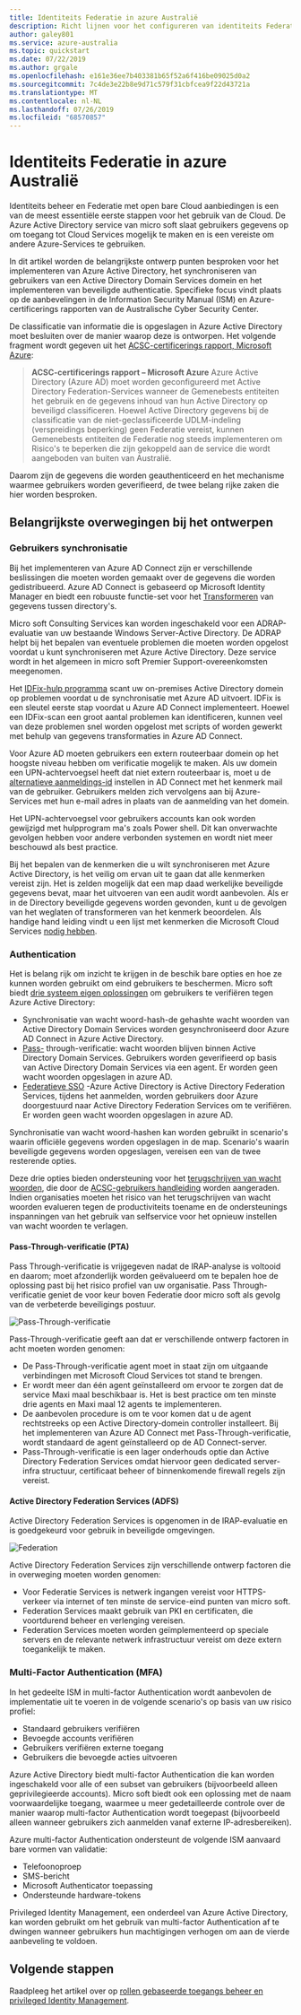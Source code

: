 ```yaml
---
title: Identiteits Federatie in azure Australië
description: Richt lijnen voor het configureren van identiteits Federatie binnen de Australische regio's om te voldoen aan de specifieke vereisten van het beleid voor de Australische overheid, voor schriften en wetgeving.
author: galey801
ms.service: azure-australia
ms.topic: quickstart
ms.date: 07/22/2019
ms.author: grgale
ms.openlocfilehash: e161e36ee7b403381b65f52a6f416be09025d0a2
ms.sourcegitcommit: 7c4de3e22b8e9d71c579f31cbfcea9f22d43721a
ms.translationtype: MT
ms.contentlocale: nl-NL
ms.lasthandoff: 07/26/2019
ms.locfileid: "68570857"
---
```

# <a name="identity-federation-in-azure-australia"></a>Identiteits Federatie in azure Australië

Identiteits beheer en Federatie met open bare Cloud aanbiedingen is een van de meest essentiële eerste stappen voor het gebruik van de Cloud. De Azure Active Directory service van micro soft slaat gebruikers gegevens op om toegang tot Cloud Services mogelijk te maken en is een vereiste om andere Azure-Services te gebruiken.

In dit artikel worden de belangrijkste ontwerp punten besproken voor het implementeren van Azure Active Directory, het synchroniseren van gebruikers van een Active Directory Domain Services domein en het implementeren van beveiligde authenticatie. Specifieke focus vindt plaats op de aanbevelingen in de Information Security Manual (ISM) en Azure-certificerings rapporten van de Australische Cyber Security Center.

De classificatie van informatie die is opgeslagen in Azure Active Directory moet besluiten over de manier waarop deze is ontworpen. Het volgende fragment wordt gegeven uit het [ACSC-certificerings rapport, Microsoft Azure](https://aka.ms/au-irap):

>**ACSC-certificerings rapport – Microsoft Azure** Azure Active Directory (Azure AD) moet worden geconfigureerd met Active Directory Federation-Services wanneer de Gemenebests entiteiten het gebruik en de gegevens inhoud van hun Active Directory op beveiligd classificeren. Hoewel Active Directory gegevens bij de classificatie van de niet-geclassificeerde UDLM-indeling (verspreidings beperking) geen Federatie vereist, kunnen Gemenebests entiteiten de Federatie nog steeds implementeren om Risico's te beperken die zijn gekoppeld aan de service die wordt aangeboden van buiten van Australië.

Daarom zijn de gegevens die worden geauthenticeerd en het mechanisme waarmee gebruikers worden geverifieerd, de twee belang rijke zaken die hier worden besproken.

## <a name="key-design-considerations"></a>Belangrijkste overwegingen bij het ontwerpen

### <a name="user-synchronisation"></a>Gebruikers synchronisatie

Bij het implementeren van Azure AD Connect zijn er verschillende beslissingen die moeten worden gemaakt over de gegevens die worden gedistribueerd. Azure AD Connect is gebaseerd op Microsoft Identity Manager en biedt een robuuste functie-set voor het [Transformeren](https://docs.microsoft.com/azure/active-directory/hybrid/how-to-connect-sync-best-practices-changing-default-configuration) van gegevens tussen directory's.

Micro soft Consulting Services kan worden ingeschakeld voor een ADRAP-evaluatie van uw bestaande Windows Server-Active Directory. De ADRAP helpt bij het bepalen van eventuele problemen die moeten worden opgelost voordat u kunt synchroniseren met Azure Active Directory. Deze service wordt in het algemeen in micro soft Premier Support-overeenkomsten meegenomen.

Het [IDFix-hulp programma](https://docs.microsoft.com/office365/enterprise/install-and-run-idfix) scant uw on-premises Active Directory domein op problemen voordat u de synchronisatie met Azure AD uitvoert. IDFix is een sleutel eerste stap voordat u Azure AD Connect implementeert. Hoewel een IDFix-scan een groot aantal problemen kan identificeren, kunnen veel van deze problemen snel worden opgelost met scripts of worden gewerkt met behulp van gegevens transformaties in Azure AD Connect.

Voor Azure AD moeten gebruikers een extern routeerbaar domein op het hoogste niveau hebben om verificatie mogelijk te maken. Als uw domein een UPN-achtervoegsel heeft dat niet extern routeerbaar is, moet u de [alternatieve aanmeldings-id](https://docs.microsoft.com/azure/active-directory/hybrid/plan-connect-userprincipalname) instellen in AD Connect met het kenmerk mail van de gebruiker. Gebruikers melden zich vervolgens aan bij Azure-Services met hun e-mail adres in plaats van de aanmelding van het domein.

Het UPN-achtervoegsel voor gebruikers accounts kan ook worden gewijzigd met hulpprogram ma's zoals Power shell. Dit kan onverwachte gevolgen hebben voor andere verbonden systemen en wordt niet meer beschouwd als best practice.

Bij het bepalen van de kenmerken die u wilt synchroniseren met Azure Active Directory, is het veilig om ervan uit te gaan dat alle kenmerken vereist zijn. Het is zelden mogelijk dat een map daad werkelijke beveiligde gegevens bevat, maar het uitvoeren van een audit wordt aanbevolen. Als er in de Directory beveiligde gegevens worden gevonden, kunt u de gevolgen van het weglaten of transformeren van het kenmerk beoordelen. Als handige hand leiding vindt u een lijst met kenmerken die Microsoft Cloud Services [nodig hebben](https://docs.microsoft.com/azure/active-directory/hybrid/reference-connect-sync-attributes-synchronized).

### <a name="authentication"></a>Authentication

Het is belang rijk om inzicht te krijgen in de beschik bare opties en hoe ze kunnen worden gebruikt om eind gebruikers te beschermen.
Micro soft biedt [drie systeem eigen oplossingen](https://docs.microsoft.com/azure/active-directory/hybrid/plan-connect-user-signin) om gebruikers te verifiëren tegen Azure Active Directory:

* Synchronisatie van wacht woord-hash-de gehashte wacht woorden van Active Directory Domain Services worden gesynchroniseerd door Azure AD Connect in Azure Active Directory.
* [Pass-](https://docs.microsoft.com/azure/active-directory/hybrid/how-to-connect-pta) through-verificatie: wacht woorden blijven binnen Active Directory Domain Services. Gebruikers worden geverifieerd op basis van Active Directory Domain Services via een agent. Er worden geen wacht woorden opgeslagen in azure AD.
* [Federatieve SSO](https://docs.microsoft.com/azure/active-directory/hybrid/how-to-connect-fed-whatis) -Azure Active Directory is Active Directory Federation Services, tijdens het aanmelden, worden gebruikers door Azure doorgestuurd naar Active Directory Federation Services om te verifiëren. Er worden geen wacht woorden opgeslagen in azure AD.

Synchronisatie van wacht woord-hashen kan worden gebruikt in scenario's waarin officiële gegevens worden opgeslagen in de map. Scenario's waarin beveiligde gegevens worden opgeslagen, vereisen een van de twee resterende opties.

Deze drie opties bieden ondersteuning voor het [terugschrijven van wacht woorden](https://docs.microsoft.com/azure/active-directory/authentication/concept-sspr-writeback), die door de [ACSC-gebruikers handleiding](https://aka.ms/au-irap) worden aangeraden. Indien organisaties moeten het risico van het terugschrijven van wacht woorden evalueren tegen de productiviteits toename en de ondersteunings inspanningen van het gebruik van selfservice voor het opnieuw instellen van wacht woorden te verlagen.

#### <a name="pass-through-authentication-pta"></a>Pass-Through-verificatie (PTA)

Pass Through-verificatie is vrijgegeven nadat de IRAP-analyse is voltooid en daarom; moet afzonderlijk worden geëvalueerd om te bepalen hoe de oplossing past bij het risico profiel van uw organisatie. Pass Through-verificatie geniet de voor keur boven Federatie door micro soft als gevolg van de verbeterde beveiligings postuur.

![Pass-Through-verificatie](media/pta1.png)

Pass-Through-verificatie geeft aan dat er verschillende ontwerp factoren in acht moeten worden genomen:

* De Pass-Through-verificatie agent moet in staat zijn om uitgaande verbindingen met Microsoft Cloud Services tot stand te brengen.
* Er wordt meer dan één agent geïnstalleerd om ervoor te zorgen dat de service Maxi maal beschikbaar is. Het is best practice om ten minste drie agents en Maxi maal 12 agents te implementeren.
* De aanbevolen procedure is om te voor komen dat u de agent rechtstreeks op een Active Directory-domein controller installeert. Bij het implementeren van Azure AD Connect met Pass-Through-verificatie, wordt standaard de agent geïnstalleerd op de AD Connect-server.
* Pass-Through-verificatie is een lager onderhouds optie dan Active Directory Federation Services omdat hiervoor geen dedicated server-infra structuur, certificaat beheer of binnenkomende firewall regels zijn vereist.

#### <a name="active-directory-federation-services-adfs"></a>Active Directory Federation Services (ADFS)

Active Directory Federation Services is opgenomen in de IRAP-evaluatie en is goedgekeurd voor gebruik in beveiligde omgevingen.

![Federation](media/federated-identity.png)

Active Directory Federation Services zijn verschillende ontwerp factoren die in overweging moeten worden genomen:

* Voor Federatie Services is netwerk ingangen vereist voor HTTPS-verkeer via internet of ten minste de service-eind punten van micro soft.
* Federation Services maakt gebruik van PKI en certificaten, die voortdurend beheer en verlenging vereisen.
* Federation Services moeten worden geïmplementeerd op speciale servers en de relevante netwerk infrastructuur vereist om deze extern toegankelijk te maken.

### <a name="multi-factor-authentication-mfa"></a>Multi-Factor Authentication (MFA)

In het gedeelte ISM in multi-factor Authentication wordt aanbevolen de implementatie uit te voeren in de volgende scenario's op basis van uw risico profiel:

* Standaard gebruikers verifiëren
* Bevoegde accounts verifiëren
* Gebruikers verifiëren externe toegang
* Gebruikers die bevoegde acties uitvoeren

Azure Active Directory biedt multi-factor Authentication die kan worden ingeschakeld voor alle of een subset van gebruikers (bijvoorbeeld alleen geprivilegieerde accounts). Micro soft biedt ook een oplossing met de naam voorwaardelijke toegang, waarmee u meer gedetailleerde controle over de manier waarop multi-factor Authentication wordt toegepast (bijvoorbeeld alleen wanneer gebruikers zich aanmelden vanaf externe IP-adresbereiken).

Azure multi-factor Authentication ondersteunt de volgende ISM aanvaard bare vormen van validatie:

* Telefoonoproep
* SMS-bericht
* Microsoft Authenticator toepassing
* Ondersteunde hardware-tokens

Privileged Identity Management, een onderdeel van Azure Active Directory, kan worden gebruikt om het gebruik van multi-factor Authentication af te dwingen wanneer gebruikers hun machtigingen verhogen om aan de vierde aanbeveling te voldoen.

## <a name="next-steps"></a>Volgende stappen

Raadpleeg het artikel over op [rollen gebaseerde toegangs beheer en privileged Identity Management](role-privileged.md).
